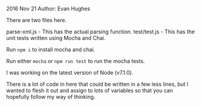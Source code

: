 2016 Nov 21
Author: Evan Hughes

There are two files here.

parse-xml.js - This has the actual parsing function.
test/test.js - This has the unit tests written using Mocha and Chai.

Run `npm i` to install mocha and chai.

Run either `mocha` or `npm run test` to run the mocha tests.

I was working on the latest version of Node (v7.1.0).

There is a lot of code in here that could be written in a few less lines,
but I wanted to flesh it out and assign to lots of variables so that you
can hopefully follow my way of thinking.
